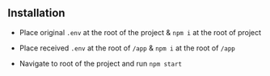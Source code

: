 ## Installation

- Place original `.env` at the root of the project & `npm i` at the root of project

- Place received `.env` at the root of `/app` & `npm i` at the root of `/app`

- Navigate to root of the project and run `npm start`